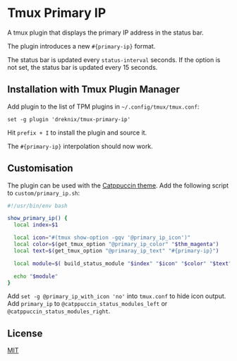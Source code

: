 # Tmux Primary IP

A tmux plugin that displays the primary IP address in the status bar.

The plugin introduces a new `#{primary-ip}` format.

The status bar is updated every `status-interval` seconds. If the option is not
set, the status bar is updated every 15 seconds.

## Installation with Tmux Plugin Manager

Add plugin to the list of TPM plugins in `~/.config/tmux/tmux.conf`:

```
set -g plugin 'dreknix/tmux-primary-ip'
```

Hit `prefix + I` to install the plugin and source it.

The `#{primary-ip}` interpolation should now work.

## Customisation

The plugin can be used with the [Catppuccin theme](https://github.com/catppuccin/tmux).
Add the following script to `custom/primary_ip.sh`:

``` bash
#!/usr/bin/env bash

show_primary_ip() {
  local index=$1

  local icon="#(tmux show-option -gqv '@primary_ip_icon')"
  local color=$(get_tmux_option "@primary_ip_color" "$thm_magenta")
  local text=$(get_tmux_option "@primaray_ip_text" "#{primary-ip}")

  local module=$( build_status_module "$index" "$icon" "$color" "$text" )

  echo "$module"
}
```

Add `set -g @primary_ip_with_icon 'no'` into `tmux.conf` to hide icon output.
Add `primary_ip` to `@catppuccin_status_modules_left` or
`@catppuccin_status_modules_right`.

## License

[MIT](https://github.com/dreknix/tmux-primary-ip/blob/main/LICENSE)
